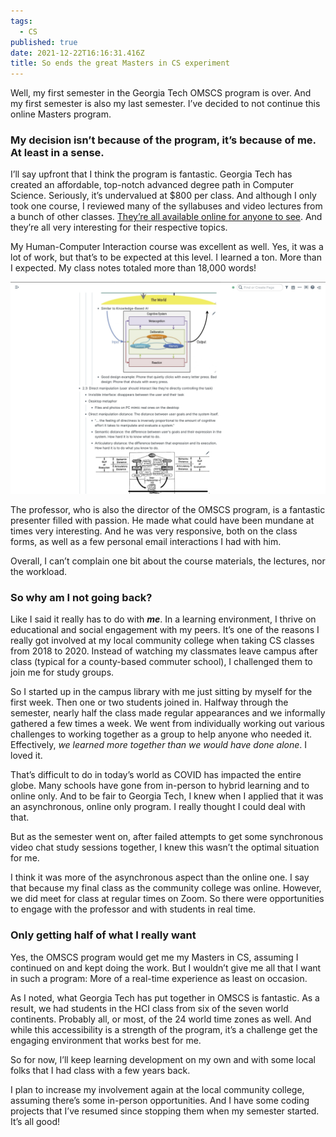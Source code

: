```yaml
---
tags:
  - CS
published: true
date: 2021-12-22T16:16:31.416Z
title: So ends the great Masters in CS experiment
---
```

Well, my first semester in the Georgia Tech OMSCS program is over. And my first semester is also my last semester. I’ve decided to not continue this online Masters program.

### My decision isn’t because of the program, it’s because of me. At least in a sense.

I’ll say upfront that I think the program is fantastic. Georgia Tech has created an affordable, top-notch advanced degree path in Computer Science. Seriously, it’s undervalued at $800 per class. And although I only took one course, I reviewed many of the syllabuses and video lectures from a bunch of other classes. [They’re all available online for anyone to see](https://omscs.gatech.edu/current-courses). And they’re all very interesting for their respective topics.

My Human-Computer Interaction course was excellent as well. Yes, it was a lot of work, but that’s to be expected at this level. I learned a ton. More than I expected. My class notes totaled more than 18,000 words!

![](/src/images/1bc10e47-88e9-4f8e-b408-a3f125ad87c8.jpeg)

The professor, who is also the director of the OMSCS program, is a fantastic presenter filled with passion. He made what could have been mundane at times very interesting. And he was very responsive, both on the class forms, as well as a few personal email interactions I had with him.

Overall, I can’t complain one bit about the course materials, the lectures, nor the workload.

### So why am I not going back?

Like I said it really has to do with ***me***. In a learning environment, I thrive on educational and social engagement with my peers. It’s one of the reasons I really got involved at my local community college when taking CS classes from 2018 to 2020. Instead of watching my classmates leave campus after class (typical for a county-based commuter school), I challenged them to join me for study groups. 

So I started up in the campus library with me just sitting by myself for the first week. Then one or two students joined in. Halfway through the semester, nearly half the class made regular appearances and we informally gathered a few times a week. We went from individually working out various challenges to working together as a group to help anyone who needed it. Effectively, *we learned more together than we would have done alone*. I loved it.

That’s difficult to do in today’s world as COVID has impacted the entire globe. Many schools have gone from in-person to hybrid learning and to online only. And to be fair to Georgia Tech, I knew when I applied that it was an asynchronous, online only program. I really thought I could deal with that.

But as the semester went on, after failed attempts to get some synchronous video chat study sessions together, I knew this wasn’t the optimal situation for me.

I think it was more of the asynchronous aspect than the online one. I say that because my final class as the community college was online. However, we did meet for class at regular times on Zoom. So there were opportunities to engage with the professor and with students in real time.

### Only getting half of what I really want

Yes, the OMSCS program would get me my Masters in CS, assuming I continued on and kept doing the work. But I wouldn’t give me all that I want in such a program: More of a real-time experience as least on occasion.

As I noted, what Georgia Tech has put together in OMSCS is fantastic. As a result, we had students in the HCI class from six of the seven world continents. Probably all, or most, of the 24 world time zones as well. And while this accessibility is a strength of the program, it’s a challenge get the engaging environment that works best for me.

So for now, I’ll keep learning development on my own and with some local folks that I had class with a few years back. 

I plan to increase my involvement again at the local community college, assuming there’s some in-person opportunities. And I have some coding projects that I’ve resumed since stopping them when my semester started. It’s all good!